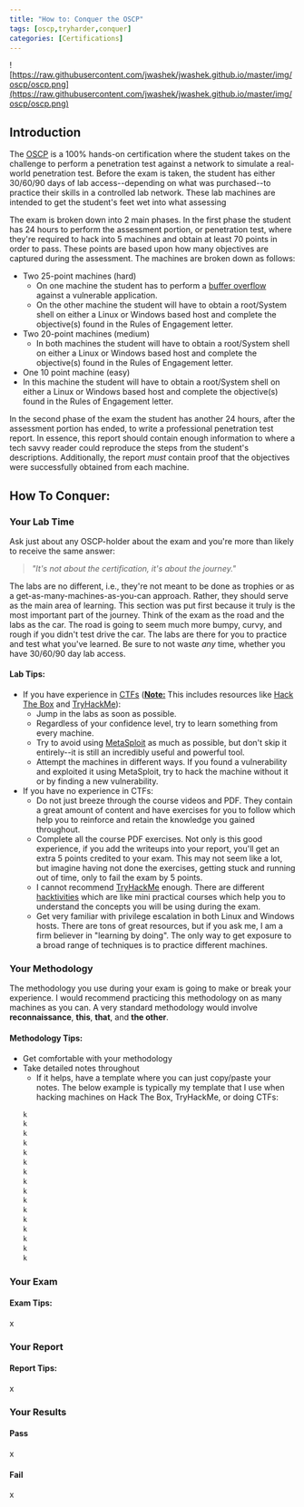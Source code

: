 ```yaml
---
title: "How to: Conquer the OSCP"
tags: [oscp,tryharder,conquer]
categories: [Certifications]
---
```


![https://raw.githubusercontent.com/jwashek/jwashek.github.io/master/img/oscp/oscp.png](https://raw.githubusercontent.com/jwashek/jwashek.github.io/master/img/oscp/oscp.png)

## Introduction
The [OSCP](https://www.offensive-security.com/pwk-oscp/) is a 100% hands-on certification where the student takes on the challenge to perform a penetration test against a network to simulate a real-world penetration test. Before the exam is taken, the student has either 30/60/90 days of lab access--depending on what was purchased--to practice their skills in a controlled lab network. These lab machines are intended to get the student's feet wet into what assessing   

The exam is broken down into 2 main phases. In the first phase the student has 24 hours to perform the assessment portion, or penetration test, where they're required to hack into 5 machines and obtain at least 70 points in order to pass. These points are based upon how many objectives are captured during the assessment. The machines are broken down as follows:

- Two 25-point machines (hard)
  - On one machine the student has to perform a [buffer overflow](https://owasp.org/www-community/attacks/Buffer_overflow_attack) against a vulnerable application.
  - On the other machine the student will have to obtain a root/System shell on either a Linux or Windows based host and complete the objective(s) found in the Rules of Engagement letter.
- Two 20-point machines (medium)
  - In both machines the student will have to obtain a root/System shell on either a Linux or Windows based host and complete the objective(s) found in the Rules of Engagement letter.
- One 10 point machine (easy)
 - In this machine the student will have to obtain a root/System shell on either a Linux or Windows based host and complete the objective(s) found in the Rules of Engagement letter.


In the second phase of the exam the student has another 24 hours, after the assessment portion has ended, to write a professional penetration test report. In essence, this report should contain enough information to where a tech savvy reader could reproduce the steps from the student's descriptions. Additionally, the report *must* contain proof that the objectives were successfully obtained from each machine.

## How To Conquer:
### Your Lab Time
Ask just about any OSCP-holder about the exam and you're more than likely to receive the same answer:  

> *"It's not about the certification, it's about the journey."*

The labs are no different, i.e., they're not meant to be done as trophies or as a get-as-many-machines-as-you-can approach. Rather, they should serve as the main area of learning. This section was put first because it truly is the most important part of the journey. Think of the exam as the road and the labs as the car. The road is going to seem much more bumpy, curvy, and rough if you didn't test drive the car. The labs are there for you to practice and test what you've learned. Be sure to not waste *any* time, whether you have 30/60/90 day lab access.

#### Lab Tips:
- If you have experience in [CTFs](https://cybersecurity.att.com/blogs/security-essentials/capture-the-flag-ctf-what-is-it-for-a-newbie) (<b><u>Note:</u></b> This includes resources like [Hack The Box](https://www.hackthebox.eu) and [TryHackMe](https://tryhackme.com/)):
  - Jump in the labs as soon as possible.
  - Regardless of your confidence level, try to learn something from every machine.
  - Try to avoid using [MetaSploit](https://www.metasploit.com/) as much as possible, but don't skip it entirely--it is still an incredibly useful and powerful tool. 
  - Attempt the machines in different ways. If you found a vulnerability and exploited it using MetaSploit, try to hack the machine without it or by finding a new vulnerability.
- If you have no experience in CTFs:
  - Do not just breeze through the course videos and PDF. They contain a great amount of content and have exercises for you to follow which help you to reinforce and retain the knowledge you gained throughout.
  - Complete all the course PDF exercises. Not only is this good experience, if you add the writeups into your report, you'll get an extra 5 points credited to your exam. This may not seem like a lot, but imagine having not done the exercises, getting stuck and running out of time, only to fail the exam by 5 points.  
  - I cannot recommend [TryHackMe](https://tryhackme.com/) enough. There are different [hacktivities](https://tryhackme.com/hacktivities) which are like mini practical courses which help you to understand the concepts you will be using during the exam.
  - Get very familiar with privilege escalation in both Linux and Windows hosts. There are tons of great resources, but if you ask me, I am a firm believer in "learning by doing". The only way to get exposure to a broad range of techniques is to practice different machines.

### Your Methodology
The methodology you use during your exam is going to make or break your experience. I would recommend practicing this methodology on as many machines as you can. A very standard methodology would involve **reconnaissance**, **this**, **that**, and **the other**. 

#### Methodology Tips:
- Get comfortable with your methodology
- Take detailed notes throughout
  - If it helps, have a template where you can just copy/paste your notes. The below example is typically my template that I use when hacking machines on Hack The Box, TryHackMe, or doing CTFs:
  ```bash
  k
  k
  k
  k
  k
  k
  k
  k
  k
  k
  k
  k
  k
  k
  k
  k
  ``` 

### Your Exam
#### Exam Tips:
x

### Your Report
#### Report Tips:
x

### Your Results
#### Pass
x

#### Fail
x
